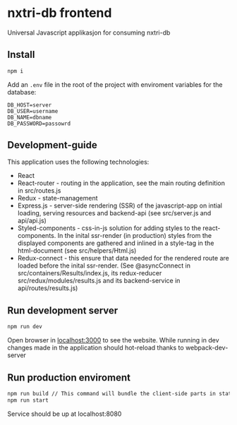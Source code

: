# nxtri-db frontend

Universal Javascript applikasjon for consuming nxtri-db

## Install

```bash
npm i
```

Add an `.env` file in the root of the project with enviroment variables for the database:

```
DB_HOST=server
DB_USER=username
DB_NAME=dbname
DB_PASSWORD=passowrd
```

## Development-guide

This application uses the following technologies:

* React
* React-router - routing in the application, see the main routing definition in src/routes.js
* Redux - state-management
* Express.js - server-side rendering (SSR) of the javascript-app on intial loading, serving resources and backend-api (see src/server.js and api/api.js)
* Styled-components - css-in-js solution for adding styles to the react-components. In the inital ssr-render (in production) styles from the displayed components are gathered and inlined in a style-tag in the html-document (see src/helpers/Html.js)
* Redux-connect - this ensure that data needed for the rendered route are loaded before the inital ssr-render. (See @asyncConnect in src/containers/Results/index.js, its redux-reducer src/redux/modules/results.js and its backend-service in api/routes/results.js)

## Run development server

```bash
npm run dev
```

Open browser in [localhost:3000](http://localhost:3000) to see the website. While running in dev changes made in the application should hot-reload thanks to webpack-dev-server

## Run production enviroment

```bash
npm run build // This command will bundle the client-side parts in static/dist folder
npm run start
```

Service should be up at localhost:8080

